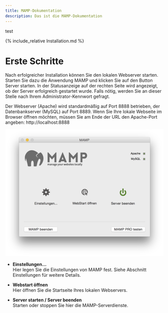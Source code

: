 ```yaml
---
title: MAMP-Dokumentation
description: Das ist die MAMP-Dokumentation
---
```


test

{% include_relative Installation.md %}

# Erste Schritte

Nach erfolgreicher Installation können Sie den lokalen Webserver starten. Starten Sie dazu die Anwendung MAMP und klicken Sie auf den Button Server starten. In der Statusanzeige auf der rechten Seite wird angezeigt, ob der Server erfolgreich gestartet wurde. Falls nötig, werden Sie an dieser Stelle nach Ihrem Administrator-Kennwort gefragt.

Der Webserver (Apache) wird standardmäßig auf Port 8888 betrieben, der Datenbankserver (MySQL) auf Port 8889. Wenn Sie Ihre lokale Webseite im Browser öffnen möchten, müssen Sie am Ende der URL den Apache-Port angeben: http://localhost:8888

![MAMP](MAMP.png)

*   **Einstellungen…**  
    Hier legen Sie die Einstellungen von MAMP fest. Siehe Abschnitt Einstellungen für weitere Details.

*   **Webstart öffnen**  
    Hier öffnen Sie die Startseite Ihres lokalen Webservers.

*   **Server starten / Server beenden**  
    Starten oder stoppen Sie hier die MAMP-Serverdienste.
